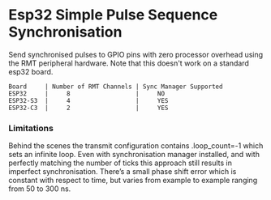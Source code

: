 # Esp32 Simple Pulse Sequence Synchronisation
Send synchronised pulses to GPIO pins with zero processor overhead using the RMT peripheral hardware.  Note that this doesn't work on a standard esp32 board.   
```
Board     | Number of RMT Channels | Sync Manager Supported
ESP32     |     8                  |     NO
ESP32-S3  |     4                  |     YES
ESP32-C3  |     2                  |     YES
```
### Limitations
Behind the scenes the transmit configuration contains .loop_count=-1 which sets an infinite loop.  Even with synchronisation manager installed, and with perfectly matching the number of ticks this approach still results in imperfect synchronisation.  There’s a small phase shift error which is constant with respect to time, but varies from example to example ranging from 50 to 300 ns.
 
